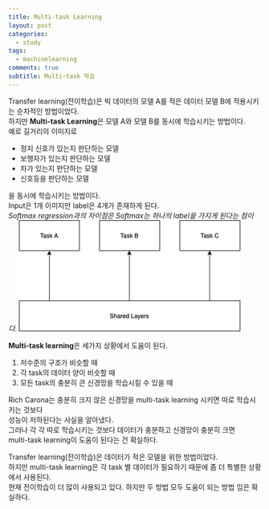 ```yaml
---
title: Multi-task Learning
layout: post
categories:
  - study
tags:
  - machinelearning
comments: true
subtitle: Multi-task 학습
---
```


Transfer learning(전이학습)은 빅 데이터의 모델 A를 적은 데이터 모델 B에 적용시키는 순차적인 방법이었다.  
하지만 **Multi-task Learning**은 모델 A와 모델 B를 동시에 학습시키는 방법이다.  
예로 길거리의 이미지로

- 정지 신호가 있는지 판단하는 모델
- 보행자가 있는지 판단하는 모델
- 차가 있는지 판단하는 모델
- 신호등을 판단하는 모델

을 동시에 학습시키는 방법이다.  
Input은 1개 이미지만 label은 4개가 존재하게 된다.  
_Softmax regression과의 차이점은 Softmax는 하나의 label을 가지게 된다는 점이다._
![Multi-task Learning](/assets/img/study/ML/multitask.png)

**Multi-task learning**은 세가지 상황에서 도움이 된다.

1. 저수준의 구조가 비슷할 때
2. 각 task의 데이터 양이 비슷할 때
3. 모든 task의 충분히 큰 신경망을 학습시킬 수 있을 때

Rich Carona는 충분히 크지 않은 신경망을 multi-task learning 시키면 따로 학습시키는 것보다  
성능이 저하된다는 사실을 알아냈다.  
그러나 각 각 따로 학습시키는 것보다 데이터가 충분하고 신경망이 충분히 크면  
multi-task learning이 도움이 된다는 건 확실하다.

Transfer learning(전이학습)은 데이터가 적은 모델을 위한 방법이었다.  
하지만 multi-task learning은 각 task 별 데이터가 필요하기 때문에 좀 더 특별한 상황에서 사용된다.  
현재 전이학습이 더 많이 사용되고 있다. 하지만 두 방법 모두 도움이 되는 방법 임은 확실하다.
